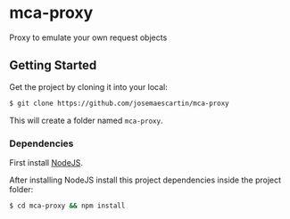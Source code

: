 # mca-proxy

Proxy to emulate your own request objects

## Getting Started

Get the project by cloning it into your local:

```bash
$ git clone https://github.com/josemaescartin/mca-proxy
```

This will create a folder named `mca-proxy`.

### Dependencies

First install [NodeJS](http://www.nodejs.org).

After installing NodeJS install this project dependencies inside the project folder:

```bash
$ cd mca-proxy && npm install
```


